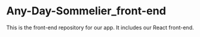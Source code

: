# Any-Day-Sommelier_front-end
This is the front-end repository for our app. It includes our React front-end. 
